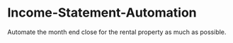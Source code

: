 # Income-Statement-Automation
Automate the month end close for the rental property as much as possible.
